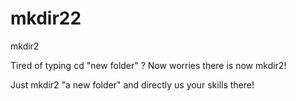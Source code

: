 # mkdir22
mkdir2

Tired of typing cd "new folder" ?
Now worries there is now mkdir2!

Just mkdir2 "a new folder" and directly us your skills there!
